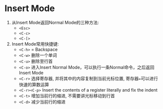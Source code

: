 # Insert Mode
1. 从Insert Mode返回Normal Mode的三种方法:
    * `<Esc>`
    * `<C-c>`
    * `<C-[>`
2. Insert Mode常用快捷键:
    * `<C-h>` = Backspace
    * `<C-w>` 删除一个单词
    * `<C-u>` 删除至行首
    * `<C-o>` 进入Insert Normal Mode，可以执行一条Normal命令，之后返回Insert Mode
    * `<C-r>` 选择寄存器, 并将其中的内容复制到当前光标位置, 寄存器`=`可以进行快速的算数运算
    * `<C-r><C-p>` Insert the contents of a register literally and fix the indent
    * `<C-t>` 增加当前行的缩进, 不需要讲光标移动到行首
    * `<C-d>` 减少当前行的缩进
